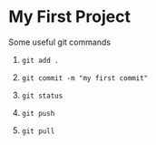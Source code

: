 # My First Project

Some useful git commands

1. `git add .`

2. `git commit -m "my first commit"`

3. `git status`

4. `git push` 

5. `git pull`